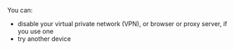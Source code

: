 You can:
- disable your virtual private network (VPN), or browser or proxy server, if you use one
- try another device